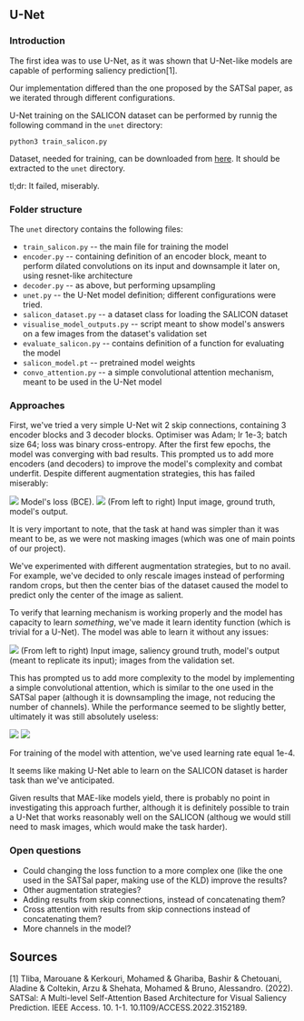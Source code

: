 ## U-Net

### Introduction

The first idea was to use U-Net, as it was shown that U-Net-like models are capable of performing saliency prediction[1].

Our implementation differed than the one proposed by the SATSal paper, as we iterated through different configurations. 

U-Net training on the SALICON dataset can be performed by runnig the following command in the `unet` directory:

`python3 train_salicon.py`

Dataset, needed for training, can be downloaded from [here](). It should be extracted to the `unet` directory.

tl;dr: It failed, miserably. 

### Folder structure

The `unet` directory contains the following files:
* `train_salicon.py` -- the main file for training the model
* `encoder.py` -- containing definition of an encoder block, meant to perform dilated convolutions on its input and downsample it later on, using resnet-like architecture
* `decoder.py` -- as above, but performing upsampling 
* `unet.py` -- the U-Net model definition; different configurations were tried.
*  `salicon_dataset.py` -- a dataset class for loading the SALICON dataset
* `visualise_model_outputs.py` -- script meant to show model's answers on a few images from the dataset's validation set 
* `evaluate_salicon.py` -- contains definition of a function for evaluating the model 
* `salicon_model.pt` -- pretrained model weights
* `convo_attention.py` -- a simple convolutional attention mechanism, meant to be used in the U-Net model

### Approaches 

First, we've tried a very simple U-Net wit 2 skip connections, containing 3 encoder blocks and 3 decoder blocks. Optimiser was Adam; lr 1e-3; batch size 64; loss was binary cross-entropy. After the first few epochs, the model was converging with bad results. This prompted us to add more encoders (and decoders) to improve the model's complexity and combat underfit. Despite different augmentation strategies, this has failed miserably:

![](underfit.png )
Model's loss (BCE).
![](unuseful_outputs.png)
(From left to right) Input image, ground truth, model's output.

It is very important to note, that the task at hand was simpler than it was meant to be, as we were not masking images (which was one of main points of our project).

We've experimented with different augmentation strategies, but to no avail. For example, we've decided to only rescale images instead of performing random crops, but then the center bias of the dataset caused the model to predict only the center of the image as salient.

To verify that learning mechanism is working properly and the model has capacity to learn *something*, we've made it learn identity function (which is trivial for a U-Net). The model was able to learn it without any issues:

![](identity.png)
(From left to right) Input image, saliency ground truth, model's output (meant to replicate its input); images from the validation set.

This has prompted us to add more complexity to the model by implementing a simple convolutional attention, which is similar to the one used in the SATSal paper (although it is downsampling the image, not reducing the number of channels). While the performance seemed to be slightly better, ultimately it was still absolutely useless:

![](underfit2.png)
![](att-outputs-val.png)

For training of the model with attention, we've used learning rate equal 1e-4. 

It seems like making U-Net able to learn on the SALICON dataset is harder task than we've anticipated. 

Given results that MAE-like models yield, there is probably no point in investigating this approach further, although it is definitely possible to train a U-Net that works reasonably well on the SALICON (althoug we would still need to mask images, which would make the task harder).

### Open questions
* Could changing the loss function to a more complex one (like the one used in the SATSal paper, making use of the KLD) improve the results?
* Other augmentation strategies?
* Adding results from skip connections, instead of concatenating them?
* Cross attention with results from skip connections instead of concatenating them?
* More channels in the model?

## Sources

[1] Tliba, Marouane & Kerkouri, Mohamed & Ghariba, Bashir & Chetouani, Aladine & Coltekin, Arzu & Shehata, Mohamed & Bruno, Alessandro. (2022). SATSal: A Multi-level Self-Attention Based Architecture for Visual Saliency Prediction. IEEE Access. 10. 1-1. 10.1109/ACCESS.2022.3152189. 